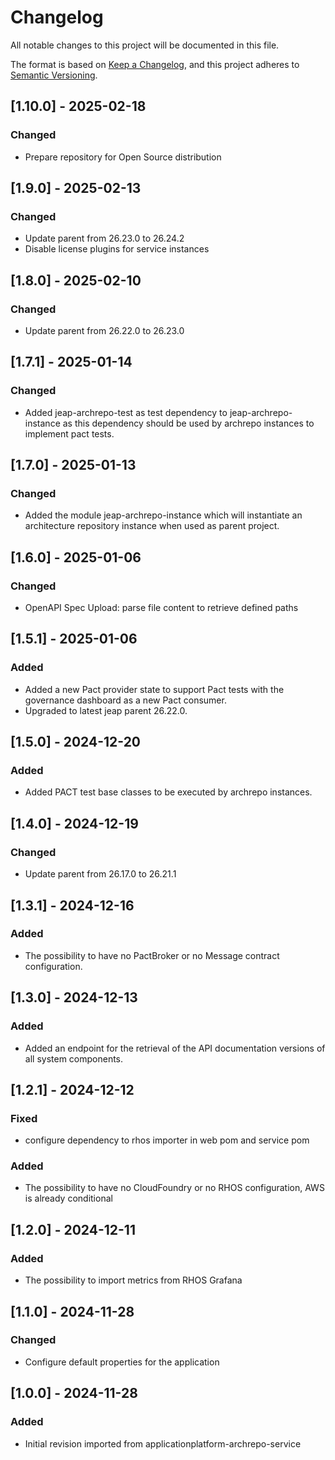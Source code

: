 # Changelog

All notable changes to this project will be documented in this file.

The format is based on [Keep a Changelog](https://keepachangelog.com/en/1.0.0/), and this project adheres
to [Semantic Versioning](https://semver.org/spec/v2.0.0.html).

## [1.10.0] - 2025-02-18

### Changed

- Prepare repository for Open Source distribution

## [1.9.0] - 2025-02-13

### Changed

- Update parent from 26.23.0 to 26.24.2
- Disable license plugins for service instances

## [1.8.0] - 2025-02-10

### Changed

- Update parent from 26.22.0 to 26.23.0

## [1.7.1] - 2025-01-14

### Changed

- Added jeap-archrepo-test as test dependency to jeap-archrepo-instance as this dependency should be used by
  archrepo instances to implement pact tests. 

## [1.7.0] - 2025-01-13

### Changed

- Added the module jeap-archrepo-instance which will instantiate an architecture repository instance when used as parent project.

## [1.6.0] - 2025-01-06

### Changed

- OpenAPI Spec Upload: parse file content to retrieve defined paths

## [1.5.1] - 2025-01-06

### Added
- Added a new Pact provider state to support Pact tests with the governance dashboard as a new Pact consumer.
- Upgraded to latest jeap parent 26.22.0.

## [1.5.0] - 2024-12-20

### Added

- Added PACT test base classes to be executed by archrepo instances.

## [1.4.0] - 2024-12-19

### Changed

- Update parent from 26.17.0 to 26.21.1

## [1.3.1] - 2024-12-16

### Added
- The possibility to have no PactBroker or no Message contract configuration.

## [1.3.0] - 2024-12-13

### Added
- Added an endpoint for the retrieval of the API documentation versions of all system components.

## [1.2.1] - 2024-12-12

### Fixed
- configure dependency to rhos importer in web pom and service pom

### Added
- The possibility to have no CloudFoundry or no RHOS configuration, AWS is already conditional

## [1.2.0] - 2024-12-11

### Added
- The possibility to import metrics from RHOS Grafana

## [1.1.0] - 2024-11-28

### Changed
- Configure default properties for the application

## [1.0.0] - 2024-11-28

### Added
- Initial revision imported from applicationplatform-archrepo-service
